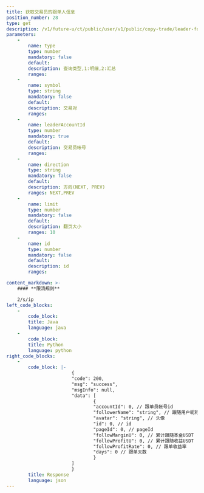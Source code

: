 ```yaml
---
title: 获取交易员的跟单人信息
position_number: 28
type: get
description: /v1/future-u/ct/public/user/v1/public/copy-trade/leader-follower-page
parameters:
    -
        name: type
        type: number
        mandatory: false
        default:
        description: 查询类型,1:明细,2:汇总
        ranges:
    -
        name: symbol
        type: string
        mandatory: false
        default:
        description: 交易对
        ranges:
    -
        name: leaderAccountId
        type: number
        mandatory: true
        default:
        description: 交易员帐号
        ranges:
    -
        name: direction
        type: string
        mandatory: false
        default:
        description: 方向(NEXT, PREV)
        ranges: NEXT,PREV
    -
        name: limit
        type: number
        mandatory: false
        default:
        description: 翻页大小
        ranges: 10
    -
        name: id
        type: number
        mandatory: false
        default:
        description: id
        ranges:

content_markdown: >-
    #### **限流规则**

    2/s/ip
left_code_blocks:
    -
        code_block:
        title: Java
        language: java
    -
        code_block:
        title: Python
        language: python
right_code_blocks:
    -
        code_block: |-
                        {
                        "code": 200,
                        "msg": "success",
                        "msgInfo": null,
                        "data": [
                                {
                                "accountId": 0, // 跟单员帐号id
                                "followerName": "string", // 跟随用户昵称
                                "avatar": "string", // 头像
                                "id": 0, // id
                                "pageId": 0, // pageId
                                "followMarginU": 0, // 累计跟随本金USDT
                                "followProfitU": 0, // 累计跟随收益USDT
                                "followProfitRate": 0, // 跟单收益率
                                "days": 0 // 跟单天数
                                }
                        ]
                        }
        title: Response
        language: json
---
```

